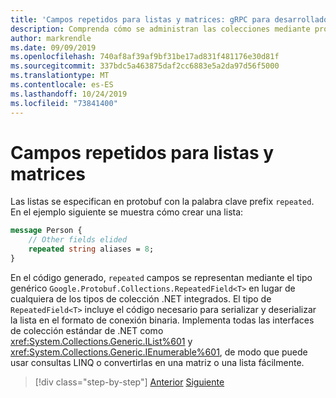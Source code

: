 ```yaml
---
title: 'Campos repetidos para listas y matrices: gRPC para desarrolladores de WCF'
description: Comprenda cómo se administran las colecciones mediante protobuf y cómo se relacionan con las colecciones de .NET.
author: markrendle
ms.date: 09/09/2019
ms.openlocfilehash: 740af8af39af9bf31be17ad831f481176e30d81f
ms.sourcegitcommit: 337bdc5a463875daf2cc6883e5a2da97d56f5000
ms.translationtype: MT
ms.contentlocale: es-ES
ms.lasthandoff: 10/24/2019
ms.locfileid: "73841400"
---
```

# <a name="repeated-fields-for-lists-and-arrays"></a>Campos repetidos para listas y matrices

Las listas se especifican en protobuf con la palabra clave prefix `repeated`. En el ejemplo siguiente se muestra cómo crear una lista:

```protobuf
message Person {
    // Other fields elided
    repeated string aliases = 8;
}
```

En el código generado, `repeated` campos se representan mediante el tipo genérico `Google.Protobuf.Collections.RepeatedField<T>` en lugar de cualquiera de los tipos de colección .NET integrados. El tipo de `RepeatedField<T>` incluye el código necesario para serializar y deserializar la lista en el formato de conexión binaria. Implementa todas las interfaces de colección estándar de .NET como <xref:System.Collections.Generic.IList%601> y <xref:System.Collections.Generic.IEnumerable%601>, de modo que puede usar consultas LINQ o convertirlas en una matriz o una lista fácilmente.

>[!div class="step-by-step"]
>[Anterior](protobuf-nested-types.md)
>[Siguiente](protobuf-reserved.md)
